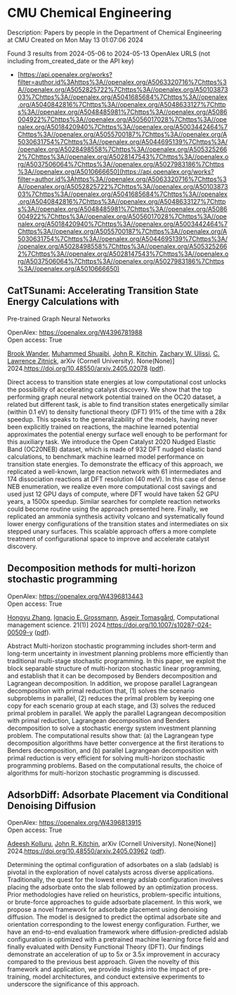 # CMU Chemical Engineering
Description: Papers by people in the Department of Chemical Engineering at CMU
Created on Mon May 13 01:07:06 2024

Found 3 results from 2024-05-06 to 2024-05-13
OpenAlex URLS (not including from_created_date or the API key)
- [https://api.openalex.org/works?filter=author.id%3Ahttps%3A//openalex.org/A5063320716%7Chttps%3A//openalex.org/A5052825722%7Chttps%3A//openalex.org/A5010387303%7Chttps%3A//openalex.org/A5041685684%7Chttps%3A//openalex.org/A5040842816%7Chttps%3A//openalex.org/A5048633127%7Chttps%3A//openalex.org/A5048485981%7Chttps%3A//openalex.org/A5086004922%7Chttps%3A//openalex.org/A5056017028%7Chttps%3A//openalex.org/A5018420940%7Chttps%3A//openalex.org/A5003442464%7Chttps%3A//openalex.org/A5055700187%7Chttps%3A//openalex.org/A5030631754%7Chttps%3A//openalex.org/A5044695139%7Chttps%3A//openalex.org/A5028498558%7Chttps%3A//openalex.org/A5053252662%7Chttps%3A//openalex.org/A5028147543%7Chttps%3A//openalex.org/A5037506064%7Chttps%3A//openalex.org/A5027983186%7Chttps%3A//openalex.org/A5010666650](https://api.openalex.org/works?filter=author.id%3Ahttps%3A//openalex.org/A5063320716%7Chttps%3A//openalex.org/A5052825722%7Chttps%3A//openalex.org/A5010387303%7Chttps%3A//openalex.org/A5041685684%7Chttps%3A//openalex.org/A5040842816%7Chttps%3A//openalex.org/A5048633127%7Chttps%3A//openalex.org/A5048485981%7Chttps%3A//openalex.org/A5086004922%7Chttps%3A//openalex.org/A5056017028%7Chttps%3A//openalex.org/A5018420940%7Chttps%3A//openalex.org/A5003442464%7Chttps%3A//openalex.org/A5055700187%7Chttps%3A//openalex.org/A5030631754%7Chttps%3A//openalex.org/A5044695139%7Chttps%3A//openalex.org/A5028498558%7Chttps%3A//openalex.org/A5053252662%7Chttps%3A//openalex.org/A5028147543%7Chttps%3A//openalex.org/A5037506064%7Chttps%3A//openalex.org/A5027983186%7Chttps%3A//openalex.org/A5010666650)

## CatTSunami: Accelerating Transition State Energy Calculations with
  Pre-trained Graph Neural Networks   

OpenAlex: https://openalex.org/W4396781988    
Open access: True
    
[Brook Wander](https://openalex.org/A5029824000), [Muhammed Shuaibi](https://openalex.org/A5004640526), [John R. Kitchin](https://openalex.org/A5003442464), [Zachary W. Ulissi](https://openalex.org/A5024574386), [C. Lawrence Zitnick](https://openalex.org/A5058450549), arXiv (Cornell University). None(None)] 2024.https://doi.org/10.48550/arxiv.2405.02078 ([pdf](https://arxiv.org/pdf/2405.02078)).
    
Direct access to transition state energies at low computational cost unlocks the possibility of accelerating catalyst discovery. We show that the top performing graph neural network potential trained on the OC20 dataset, a related but different task, is able to find transition states energetically similar (within 0.1 eV) to density functional theory (DFT) 91% of the time with a 28x speedup. This speaks to the generalizability of the models, having never been explicitly trained on reactions, the machine learned potential approximates the potential energy surface well enough to be performant for this auxiliary task. We introduce the Open Catalyst 2020 Nudged Elastic Band (OC20NEB) dataset, which is made of 932 DFT nudged elastic band calculations, to benchmark machine learned model performance on transition state energies. To demonstrate the efficacy of this approach, we replicated a well-known, large reaction network with 61 intermediates and 174 dissociation reactions at DFT resolution (40 meV). In this case of dense NEB enumeration, we realize even more computational cost savings and used just 12 GPU days of compute, where DFT would have taken 52 GPU years, a 1500x speedup. Similar searches for complete reaction networks could become routine using the approach presented here. Finally, we replicated an ammonia synthesis activity volcano and systematically found lower energy configurations of the transition states and intermediates on six stepped unary surfaces. This scalable approach offers a more complete treatment of configurational space to improve and accelerate catalyst discovery.    

    

## Decomposition methods for multi-horizon stochastic programming   

OpenAlex: https://openalex.org/W4396813443    
Open access: True
    
[Hongyu Zhang](https://openalex.org/A5058691896), [Ignacio E. Grossmann](https://openalex.org/A5056017028), [Asgeir Tomasgård](https://openalex.org/A5068032633), Computational management science. 21(1)] 2024.https://doi.org/10.1007/s10287-024-00509-y ([pdf](https://link.springer.com/content/pdf/10.1007/s10287-024-00509-y.pdf)).
    
Abstract Multi-horizon stochastic programming includes short-term and long-term uncertainty in investment planning problems more efficiently than traditional multi-stage stochastic programming. In this paper, we exploit the block separable structure of multi-horizon stochastic linear programming, and establish that it can be decomposed by Benders decomposition and Lagrangean decomposition. In addition, we propose parallel Lagrangean decomposition with primal reduction that, (1) solves the scenario subproblems in parallel, (2) reduces the primal problem by keeping one copy for each scenario group at each stage, and (3) solves the reduced primal problem in parallel. We apply the parallel Lagrangean decomposition with primal reduction, Lagrangean decomposition and Benders decomposition to solve a stochastic energy system investment planning problem. The computational results show that: (a) the Lagrangean type decomposition algorithms have better convergence at the first iterations to Benders decomposition, and (b) parallel Lagrangean decomposition with primal reduction is very efficient for solving multi-horizon stochastic programming problems. Based on the computational results, the choice of algorithms for multi-horizon stochastic programming is discussed.    

    

## AdsorbDiff: Adsorbate Placement via Conditional Denoising Diffusion   

OpenAlex: https://openalex.org/W4396813915    
Open access: True
    
[Adeesh Kolluru](https://openalex.org/A5017163658), [John R. Kitchin](https://openalex.org/A5003442464), arXiv (Cornell University). None(None)] 2024.https://doi.org/10.48550/arxiv.2405.03962 ([pdf](https://arxiv.org/pdf/2405.03962)).
    
Determining the optimal configuration of adsorbates on a slab (adslab) is pivotal in the exploration of novel catalysts across diverse applications. Traditionally, the quest for the lowest energy adslab configuration involves placing the adsorbate onto the slab followed by an optimization process. Prior methodologies have relied on heuristics, problem-specific intuitions, or brute-force approaches to guide adsorbate placement. In this work, we propose a novel framework for adsorbate placement using denoising diffusion. The model is designed to predict the optimal adsorbate site and orientation corresponding to the lowest energy configuration. Further, we have an end-to-end evaluation framework where diffusion-predicted adslab configuration is optimized with a pretrained machine learning force field and finally evaluated with Density Functional Theory (DFT). Our findings demonstrate an acceleration of up to 5x or 3.5x improvement in accuracy compared to the previous best approach. Given the novelty of this framework and application, we provide insights into the impact of pre-training, model architectures, and conduct extensive experiments to underscore the significance of this approach.    

    
